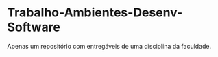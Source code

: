 # Trabalho-Ambientes-Desenv-Software
Apenas um repositório com entregáveis de uma disciplina da faculdade.
